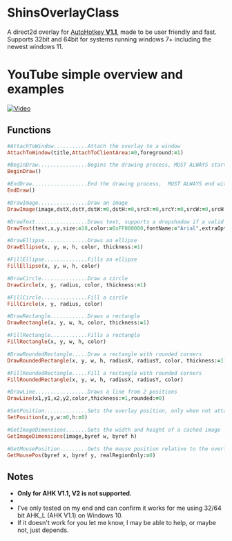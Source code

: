 # ShinsOverlayClass
A direct2d overlay for <ins>AutoHotkey **V1.1**</ins>, made to be user friendly and fast.
Supports 32bit and 64bit for systems running windows 7+ including the newest windows 11.

# YouTube simple overview and examples

[![Video](https://img.youtube.com/vi/L2Cb1UCJDEg/default.jpg)](https://www.youtube.com/watch?v=L2Cb1UCJDEg)

## Functions
```ruby
#AttachToWindow...........Attach the overlay to a window
AttachToWindow(title,AttachToClientArea:=0,foreground:=1)

#BeginDraw................Begins the drawing process, MUST ALWAYS start with BeginDraw(), if attached to window returns 1 if window is available, 0 otherwise
BeginDraw()

#EndDraw..................End the drawing process,  MUST ALWAYS end with EndDraw()
EndDraw()

#DrawImage................Draw an image
DrawImage(image,dstX,dstY,dstW:=0,dstH:=0,srcX:=0,srcY:=0,srcW:=0,srcH:=0,drawCentered:=0,rotation:=0)

#DrawText.................Draws text, supports a dropshadow if a valid color is supplied
DrawText(text,x,y,size:=18,color:=0xFF000000,fontName:="Arial",extraOptions:="") #see the comments above the function in the class file for more info

#DrawEllipse..............Draws an ellipse
DrawEllipse(x, y, w, h, color, thickness:=1)

#FillEllipse..............Fills an ellipse
FillEllipse(x, y, w, h, color)

#DrawCircle...............Draw a circle
DrawCircle(x, y, radius, color, thickness:=1)

#FillCircle...............Fill a circle
FillCircle(x, y, radius, color)

#DrawRectangle............Draws a rectangle
DrawRectangle(x, y, w, h, color, thickness:=1)

#FillRectangle............Fills a rectangle
FillRectangle(x, y, w, h, color)

#DrawRoundedRectangle.....Draw a rectangle with rounded corners
DrawRoundedRectangle(x, y, w, h, radiusX, radiusY, color, thickness:=1)

#FillRoundedRectangle.....Fill a rectangle with rounded corners
FillRoundedRectangle(x, y, w, h, radiusX, radiusY, color)

#DrawLine.................Draws a line from 2 positions
DrawLine(x1,y1,x2,y2,color,thickness:=1,rounded:=0)

#SetPosition..............Sets the overlay position, only when not attached
SetPosition(x,y,w:=0,h:=0)

#GetImageDimensions.......Gets the width and height of a cached image
GetImageDimensions(image,byref w, byref h)

#GetMousePosition.........Gets the mouse position relative to the overlay, additionally returns true if the mouse is inside the overlay, 0 otherwise
GetMousePos(byref x, byref y, realRegionOnly:=0)
```

## Notes

* **Only for AHK V1.1, V2 is not supported.**
* 
* I've only tested on my end and can confirm it works for me using 32/64 bit AHK_L (AHK V1.1) on Windows 10.
* If it doesn't work for you let me know, I may be able to help, or maybe not, just depends.
